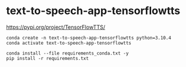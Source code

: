 # text-to-speech-app-tensorflowtts

https://pypi.org/project/TensorFlowTTS/

```
conda create -n text-to-speech-app-tensorflowtts python=3.10.4
conda activate text-to-speech-app-tensorflowtts

conda install --file requirements_conda.txt -y
pip install -r requirements.txt
```
